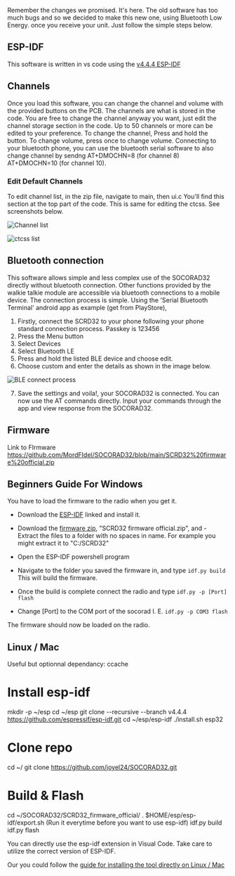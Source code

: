 Remember the changes we promised. It's here. The old software has too much bugs and so we decided to make this new one, using Bluetooth Low Energy. once you receive your unit. Just follow the simple steps below.

## ESP-IDF

This software is written in vs code using the [v4.4.4 ESP-IDF](https://github.com/espressif/idf-installer/releases/download/offline-4.4.4/esp-idf-tools-setup-offline-4.4.4.exe)

## Channels

Once you load this software, you can change the channel and volume with the provided buttons on the PCB. 
The channels are what is stored in the code. You are free to change the channel anyway you want, 
just edit the channel storage section in the code. Up to 50 channels or more can be edited to your
preference. 
To change the channel, Press and hold the button. To change volume, press once to change volume.
Connecting to your bluetooth phone, you can use the bluetooth serial software to also change channel by sendng AT+DMOCHN=8 (for channel 8)
AT+DMOCHN=10 (for channel 10).

### Edit Default Channels

To edit channel list, in the zip file, navigate to main, then ui.c You'll find this section at the top part of the code. 
This is same  for editing the ctcss. See screenshots below.

![Channel list](https://github.com/MordFIdel/SOCORAD32/assets/88499684/7b41d1e7-2f0b-41b1-a23a-68fc2770b3ba)

![ctcss list](https://github.com/MordFIdel/SOCORAD32/assets/88499684/a1105bc5-e974-43d5-814f-fc22f31f57cb)

## Bluetooth connection

This software allows simple and less complex use of the SOCORAD32 directly without bluetooth connection. 
Other functions provided by the walkie talkie module are accessible via bluetooth connections to a mobile device.
The connection process is simple. Using the 'Serial Bluetooth Terminal' android app as example (get from PlayStore), 

1. Firstly, connect the SCRD32 to your phone following your phone standard connection process. Passkey is 123456
2. Press the Menu button
3. Select Devices
4. Select Bluetooth LE
5. Press and hold the listed BLE device and choose edit.
6. Choose custom and enter the details as shown in the image below.

![BLE connect process](https://github.com/MordFIdel/SOCORAD32/assets/88499684/fe236797-c1af-4f8d-872b-68ce362304f2)

7. Save the settings and voila!, your SOCORAD32 is connected. You can now use the AT commands directly. Input your commands through the app and view response from the SOCORAD32.

## Firmware

Link to FIrmware https://github.com/MordFIdel/SOCORAD32/blob/main/SCRD32%20firmware%20official.zip

## Beginners Guide For Windows

You have to load the firmware to the radio when you get it.
- Download the [ESP-IDF](#ESP-IDF) linked and install it.
- Download the [firmware zip](#firmware), "SCRD32 firmware official.zip", and - Extract the files to a folder with no spaces in name. For example you might extract it to "C:/SCRD32"
- Open the ESP-IDF powershell program
- Navigate to the folder you saved the firmware in, and type ```idf.py build``` This will build the firmware.
- Once the build is complete connect the radio and type ```idf.py -p [Port] flash```

- Change [Port] to the COM port of the socorad I. E. ```idf.py -p COM3 flash``` 

The firmware should now be loaded on the radio.

## Linux / Mac

Useful but optionnal dependancy: ccache

# Install esp-idf
mkdir -p ~/esp
cd ~/esp
git clone --recursive --branch v4.4.4 https://github.com/espressif/esp-idf.git
cd ~/esp/esp-idf
./install.sh esp32

# Clone repo
cd ~/
git clone https://github.com/joyel24/SOCORAD32.git

# Build & Flash
cd ~/SOCORAD32/SCRD32_firmware_official/
. $HOME/esp/esp-idf/export.sh (Run it everytime before you want to use esp-idf)
idf.py build
idf.py flash

You can directly use the esp-idf extension in Visual Code. Take care to utilize the correct version of ESP-IDF.

Our you could follow the [guide for installing the tool directly on Linux / Mac](https://docs.espressif.com/projects/esp-idf/en/latest/esp32/get-started/linux-macos-setup.html#)
